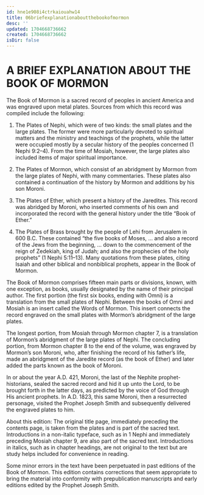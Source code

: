 ```yaml
---
id: hne1e908i4ctrkaiouahw14
title: 06briefexplanationaboutthebookofmormon
desc: ''
updated: 1704668736662
created: 1704668736662
isDir: false
---
```

# A BRIEF EXPLANATION ABOUT THE BOOK OF MORMON
The Book of Mormon is a sacred record of peoples in ancient America and was engraved upon metal plates. Sources from which this record was compiled include the following:

1. The Plates of Nephi, which were of two kinds: the small plates and the large plates. The former were more particularly devoted to spiritual matters and the ministry and teachings of the prophets, while the latter were occupied mostly by a secular history of the peoples concerned (1 Nephi 9:2–4). From the time of Mosiah, however, the large plates also included items of major spiritual importance.

2. The Plates of Mormon, which consist of an abridgment by Mormon from the large plates of Nephi, with many commentaries. These plates also contained a continuation of the history by Mormon and additions by his son Moroni.

3. The Plates of Ether, which present a history of the Jaredites. This record was abridged by Moroni, who inserted comments of his own and incorporated the record with the general history under the title “Book of Ether.”

4. The Plates of Brass brought by the people of Lehi from Jerusalem in 600 B.C. These contained “the five books of Moses, … and also a record of the Jews from the beginning, … down to the commencement of the reign of Zedekiah, king of Judah; and also the prophecies of the holy prophets” (1 Nephi 5:11–13). Many quotations from these plates, citing Isaiah and other biblical and nonbiblical prophets, appear in the Book of Mormon.

The Book of Mormon comprises fifteen main parts or divisions, known, with one exception, as books, usually designated by the name of their principal author. The first portion (the first six books, ending with Omni) is a translation from the small plates of Nephi. Between the books of Omni and Mosiah is an insert called the Words of Mormon. This insert connects the record engraved on the small plates with Mormon’s abridgment of the large plates.

The longest portion, from Mosiah through Mormon chapter 7, is a translation of Mormon’s abridgment of the large plates of Nephi. The concluding portion, from Mormon chapter 8 to the end of the volume, was engraved by Mormon’s son Moroni, who, after finishing the record of his father’s life, made an abridgment of the Jaredite record (as the book of Ether) and later added the parts known as the book of Moroni.

In or about the year A.D. 421, Moroni, the last of the Nephite prophet-historians, sealed the sacred record and hid it up unto the Lord, to be brought forth in the latter days, as predicted by the voice of God through His ancient prophets. In A.D. 1823, this same Moroni, then a resurrected personage, visited the Prophet Joseph Smith and subsequently delivered the engraved plates to him.

About this edition: The original title page, immediately preceding the contents page, is taken from the plates and is part of the sacred text. Introductions in a non-italic typeface, such as in 1 Nephi and immediately preceding Mosiah chapter 9, are also part of the sacred text. Introductions in italics, such as in chapter headings, are not original to the text but are study helps included for convenience in reading.

Some minor errors in the text have been perpetuated in past editions of the Book of Mormon. This edition contains corrections that seem appropriate to bring the material into conformity with prepublication manuscripts and early editions edited by the Prophet Joseph Smith.